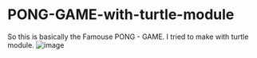 # PONG-GAME-with-turtle-module
So this is basically the Famouse PONG - GAME. I tried to make with turtle module.
![image](https://github.com/subhrajyotisaha007/PONG-GAME-with-turtle-module/assets/75173603/d72a61e5-213e-49e9-9de8-e068bf4a107c)
